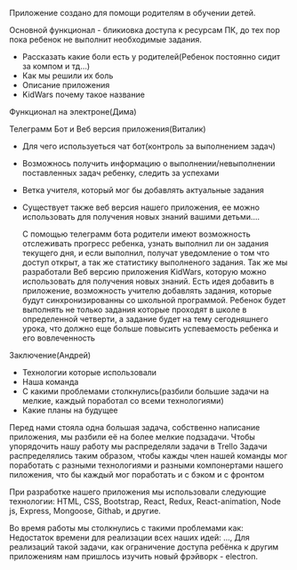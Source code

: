 Приложение создано для помощи родителям в обучении детей.

Основной функционал - бликиовка доступа к ресурсам ПК, до  тех пор пока ребенок не выполнит необходимые задания.



- Рассказать какие боли есть у родителей(Ребенок постоянно сидит за компом и тд...)
- Как мы решили их боль
- Описание приложения
- KidWars почему такое название

Функционал на электроне(Дима)

Телеграмм Бот и Веб версия приложения(Виталик)

- Для чего используеться чат бот(контроль за выполнением задач)
- Возможнось получить информацию о выполнении/невыполнении поставленных задач ребенку, следить за успехами
- Ветка учителя, который мог бы добавлять актуальные задания
- Существует также веб версия нашего приложения, ее можно использовать для получения новых знаний вашими детьми....

  С помощью телеграмм бота родители имеют возможность отслеживать прогресс ребенка,
  узнать выполнил ли он задания текущего дня, и если выполнил, получат уведомление о том что доступ открыт,
  а так же статистику выполненого задания.
  Так же мы разработали Веб версию приложения KidWars, которую можно использовать для получения новых знаний.
  Есть идея добавить в приложение, возможность учителю добавлять задания, которые будут синхронизированны со школьной программой.
  Ребенок будет выполнять не только задания которые проходят в школе в определенной четверти, а задание будет на тему сегодняшнего урока,
  что должно еще больше повысить успеваемость ребенка и его вовлеченность

Заключение(Андрей)

- Технологии которые использовали
- Наша команда
- С какими проблемами столкнулись(разбили большие задачи на мелкие, каждый поработал со всеми технологиями)
- Какие планы на будущее


Перед нами стояла одна большая задача, собственно написание приложения, мы разбили её на более мелкие подзадачи.
Чтобы упорядочить нашу работу мы распределяли задачи в Trello 
Задачи распределялись таким образом, чтобы кажды член нашей команды мог поработать с разными технологиями и разными компонертами нашего пиложения, что бы каждый мог поработать и с бэком и с фронтом

При разработке нашего приложения мы использовали следующие технологии: HTML, CSS, Bootstrap, React, Redux, React-animation, Node js, Express, Mongoose, Githab, и другие.

Во время работы мы столкнулись с такими проблемами как: 
Недостаток времени для реализации всех наших идей: ..., 
Для реализаций такой задачи, как ограничение доступа ребёнка к другим приложениям нам пришлось изучить новый фрэйворк - electron.

